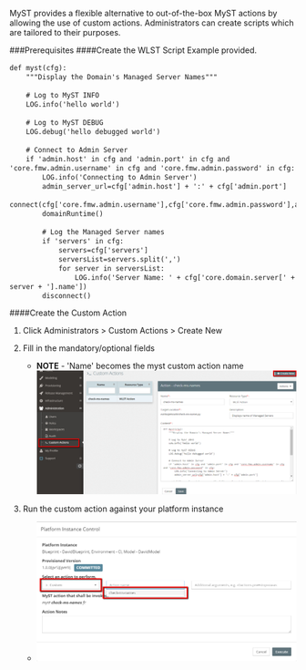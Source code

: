 MyST provides a flexible alternative to out-of-the-box MyST actions by allowing the use of custom actions. Administrators can create scripts which are tailored to their purposes.

###Prerequisites
####Create the WLST Script
Example provided.

```
def myst(cfg):
    """Display the Domain's Managed Server Names"""
    
    # Log to MyST INFO
    LOG.info('hello world')
    
    # Log to MyST DEBUG
    LOG.debug('hello debugged world')
    
    # Connect to Admin Server
    if 'admin.host' in cfg and 'admin.port' in cfg and 'core.fmw.admin.username' in cfg and 'core.fmw.admin.password' in cfg:
        LOG.info('Connecting to Admin Server')
        admin_server_url=cfg['admin.host'] + ':' + cfg['admin.port']
        connect(cfg['core.fmw.admin.username'],cfg['core.fmw.admin.password'],admin_server_url)
        domainRuntime()
        
        # Log the Managed Server names
        if 'servers' in cfg:
            servers=cfg['servers']
            serversList=servers.split(',')
            for server in serversList:
                LOG.info('Server Name: ' + cfg['core.domain.server[' + server + '].name'])
        disconnect()
```

####Create the Custom Action
1. Click Administrators > Custom Actions > Create New
1. Fill in the mandatory/optional fields
    * **NOTE** - 'Name' becomes the myst custom action name
![WebLogic Record](/platform-configuration/configure-myst-custom-action/create-custom-action.png)

1. Run the custom action against your platform instance
    * ![WebLogic Record](/platform-configuration/configure-myst-custom-action/run-custom-action.png)
